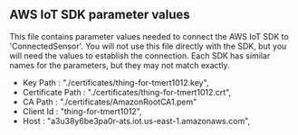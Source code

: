 ## AWS IoT SDK parameter values
This file contains parameter values needed to connect the AWS IoT SDK to 'ConnectedSensor'. You will not use this file directly
with the SDK, but you will need the values to establish the connection. Each SDK has similar names for the parameters, but
they may not match exactly.

- Key Path          : "./certificates/thing-for-tmert1012.key",
- Certificate Path  : "./certificates/thing-for-tmert1012.crt",
- CA Path           : "./certificates/AmazonRootCA1.pem"
- Client Id         : "thing-for-tmert1012",
- Host              : "a3u38y6be3pa0r-ats.iot.us-east-1.amazonaws.com",
